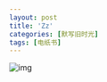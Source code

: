 ```yaml
---
layout: post
title: 'Zz'
categories: [默写旧时光]
tags: [电纸书]
---
```


![img](https://s3-img.meituan.net/v1/mss_3d027b52ec5a4d589e68050845611e68/ff/n0/0h/1c/jc_327131.jpg@596w_1l.jpg)